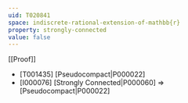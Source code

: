 ```yaml
---
uid: T020841
space: indiscrete-rational-extension-of-mathbb{r}
property: strongly-connected
value: false
---
```

[[Proof]]

* [T001435] [Pseudocompact|P000022]
* [I000076] [Strongly Connected|P000060] => [Pseudocompact|P000022]

